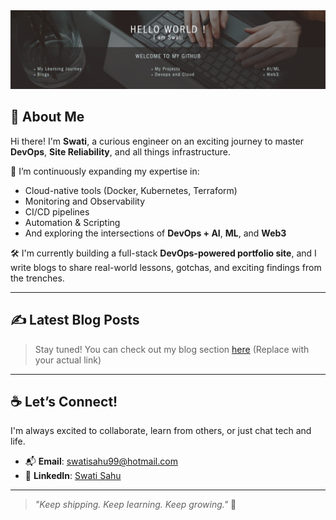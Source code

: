 <img src="https://github.com/Emerald2308/Emerald2308/blob/main/Banner_Image.png" alt="Hello world">

## 👋 About Me

Hi there! I'm **Swati**, a curious engineer on an exciting journey to master **DevOps**, **Site Reliability**, and all things infrastructure.

🌱 I’m continuously expanding my expertise in:
- Cloud-native tools (Docker, Kubernetes, Terraform)
- Monitoring and Observability
- CI/CD pipelines
- Automation & Scripting
- And exploring the intersections of **DevOps + AI**, **ML**, and **Web3**

🛠️ I'm currently building a full-stack **DevOps-powered portfolio site**, and I write blogs to share real-world lessons, gotchas, and exciting findings from the trenches.

---

## ✍️ Latest Blog Posts
> Stay tuned! You can check out my blog section [here](https://your-portfolio-link.com/blog) (Replace with your actual link)

---

## ☕ Let’s Connect!

I'm always excited to collaborate, learn from others, or just chat tech and life.

- 📬 **Email**: swatisahu99@hotmail.com  
- 💼 **LinkedIn**: [Swati Sahu](https://www.linkedin.com/in/swati-sahu-25b28918b)

---

> _"Keep shipping. Keep learning. Keep growing."_ 💚

